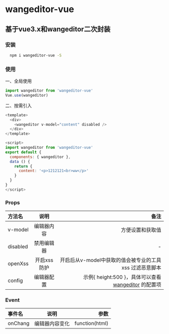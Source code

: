 # wangeditor-vue

## 基于vue3.x和wangeditor二次封装

### 安装

``` bash
  npm i wangeditor-vue -S
```

### 使用

一、全局使用

```javascript
import wangeditor from 'wangeditor-vue'
Vue.use(wangeditor)
```

二、按需引入
```javascript
<template>
  <div>
    <wangeditor v-model="content" disabled />
  </div>
</template>

<script>
import wangeditor from 'wangeditor-vue'
export default {
  components: { wangeditor },
  data () {
    return {
      content: '<p>1212121<br>ww</p>'
    }
  }
}
</script>

```

### Props
| 方法名       | 说明 |         备注 |
| :--------- | :--: | -----------: |
| v-model    |  编辑器内容  | 方便设置和获取值 |
| disabled   |  禁用编辑器  |   - |
| openXss    |  开启xss防护  | 开启后从v-model中获取的值会被专业的工具 xss 过滤恶意脚本 |
| config     |编辑器配置|  示例{ height:500 }，具体可以查看 [wangeditor](https://doc.wangeditor.com/) 的配置项 |

### Event
| 事件名       | 说明 |         参数 |
| :--------- | :--: | -----------: |
| onChang    |  编辑器内容变化  | function(html) |

